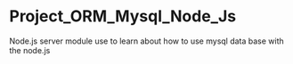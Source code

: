 # Project_ORM_Mysql_Node_Js
Node.js server module use to learn about how to use mysql data base with the node.js 

